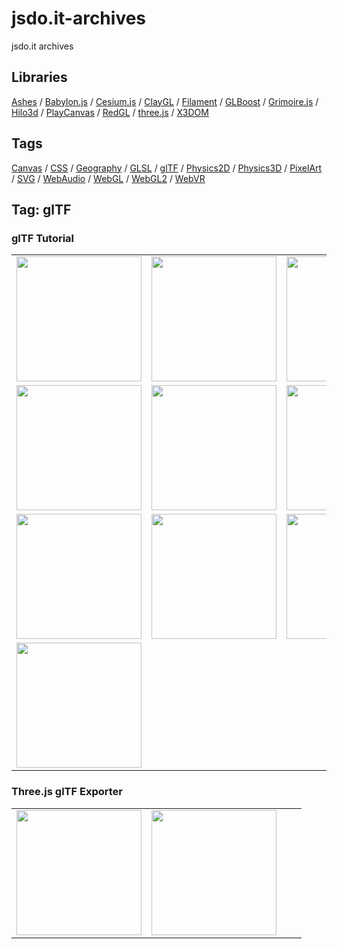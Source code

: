 # jsdo.it-archives
jsdo.it archives

## Libraries

[Ashes](../ashes) / [Babylon.js](../babylon.js) / [Cesium.js](../cesium.js) / [ClayGL](../claygl) / [Filament](../filament) / [GLBoost](../glboost)  / [Grimoire.js](../grimoire.js) / [Hilo3d](../hilo3d) / [PlayCanvas](../playcanvas) / [RedGL](../redgl) / [three.js](../three.js) / [X3DOM](../x3dom)

## Tags

[Canvas](../canvas) / [CSS](../css) / [Geography](../geography) / [GLSL](../glsl) / [glTF](../gltf) / [Physics2D](../physics2d) / [Physics3D](../physics3d) / [PixelArt](../pixelart) / [SVG](../svg) / [WebAudio](../webaudio) / [WebGL](../webgl) / [WebGL2](../webgl2) / [WebVR](../webvr)

## Tag: glTF

### glTF Tutorial

<table>
<tr>
<td><a href="https://cx20.github.io/jsdo.it-archives/cx20/cFNR" title="[WebGL] ライブラリを使わずに glTF 2.0 データを表示してみるテスト（調整中）"><img src="https://cx20.github.io/jsdo.it-archives/screenshot/cFNR.jpg" width="200" height="200"></a></td>
<td><a href="https://cx20.github.io/jsdo.it-archives/cx20/SgPK" title="[WebGL] ライブラリを使わずに glTF 2.0 データを表示してみるテスト（その２）（調整中）"><img src="https://cx20.github.io/jsdo.it-archives/screenshot/SgPK.jpg" width="200" height="200"></a></td>
<td><a href="https://cx20.github.io/jsdo.it-archives/cx20/k8NI" title="[WebGL] ライブラリを使わずに glTF 2.0 データを表示してみるテスト（その３）（調整中）"><img src="https://cx20.github.io/jsdo.it-archives/screenshot/k8NI.jpg" width="200" height="200"></a></td>
<td><a href="https://cx20.github.io/jsdo.it-archives/cx20/sudJ" title="[WebGL] ライブラリを使わずに glTF 2.0 データを表示してみるテスト（その４）（調整中）"><img src="https://cx20.github.io/jsdo.it-archives/screenshot/sudJ.jpg" width="200" height="200"></a></td>
</tr>
<tr>
<td><a href="https://cx20.github.io/jsdo.it-archives/cx20/0fDE" title="[WebGL] ライブラリを使わずに glTF 2.0 データを表示してみるテスト（その５）（調整中）"><img src="https://cx20.github.io/jsdo.it-archives/screenshot/0fDE.jpg" width="200" height="200"></a></td>
<td><a href="https://cx20.github.io/jsdo.it-archives/cx20/2jbS" title="[WebGL] ライブラリを使わずに glTF 2.0 データを表示してみるテスト（その５改）（調整中）"><img src="https://cx20.github.io/jsdo.it-archives/screenshot/2jbS.jpg" width="200" height="200"></a></td>
<td><a href="https://cx20.github.io/jsdo.it-archives/cx20/mVT6" title="[WebGL] クォータニオンを使用して三角形を回転させてみるテスト"><img src="https://cx20.github.io/jsdo.it-archives/screenshot/mVT6.jpg" width="200" height="200"></a></td>
<td><a href="https://cx20.github.io/jsdo.it-archives/cx20/Wqcp" title="[WebGL] クォータニオンを使用して三角形を回転させてみるテスト（その２）"><img src="https://cx20.github.io/jsdo.it-archives/screenshot/Wqcp.jpg" width="200" height="200"></a></td>
</tr>
<tr>
<td><a href="https://cx20.github.io/jsdo.it-archives/cx20/qaa2" title="[WebGL] glTF Tutorial のサンプルを自力で読み込んでみるテスト（その１）- A Minimal glTF File"><img src="https://cx20.github.io/jsdo.it-archives/screenshot/qaa2.jpg" width="200" height="200"></a></td>
<td><a href="https://cx20.github.io/jsdo.it-archives/cx20/So4v" title="[WebGL] glTF Tutorial のサンプルを自力で読み込んでみるテスト（その２）- A Simple Animation"><img src="https://cx20.github.io/jsdo.it-archives/screenshot/So4v.jpg" width="200" height="200"></a></td>
<td><a href="https://cx20.github.io/jsdo.it-archives/cx20/kCl8" title="[WebGL] glTF Tutorial のサンプルを自力で読み込んでみるテスト（その３）- Simple Meshes"><img src="https://cx20.github.io/jsdo.it-archives/screenshot/kCl8.jpg" width="200" height="200"></a></td>
<td><a href="https://cx20.github.io/jsdo.it-archives/cx20/0jvT" title="[WebGL] glTF Tutorial のサンプルを自力で読み込んでみるテスト（その４）- A Simple Material"><img src="https://cx20.github.io/jsdo.it-archives/screenshot/0jvT.jpg" width="200" height="200"></a></td>
</tr>
<tr>
<td><a href="https://cx20.github.io/jsdo.it-archives/cx20/ImSZ" title="[WebGL] glTF Tutorial のサンプルを自力で読み込んでみるテスト（その５）- A Simple Texture"><img src="https://cx20.github.io/jsdo.it-archives/screenshot/ImSZ.jpg" width="200" height="200"></a></td>
<td></td>
<td></td>
<td></td>
</tr>
</table>


### Three.js glTF Exporter

<table>
<tr>
<td><a href="https://cx20.github.io/jsdo.it-archives/cx20/CNZs" title="[WebGL] Three.js glTF Exporter を使ってみるテスト（その２改3）"><img src="https://cx20.github.io/jsdo.it-archives/screenshot/CNZs.jpg" width="200" height="200"></a></td>
<td><a href="https://cx20.github.io/jsdo.it-archives/cx20/CYGM" title="[WebGL] Three.js glTF Exporter を使ってみるテスト（その３改2）"><img src="https://cx20.github.io/jsdo.it-archives/screenshot/CYGM.jpg" width="200" height="200"></a></td>
<td></td>
<td></td>
</tr>
</table>
